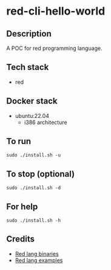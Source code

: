 # red-cli-hello-world

## Description
A POC for red programming language.

## Tech stack
- red

## Docker stack
- ubuntu:22.04
    - i386 architecture

## To run
`sudo ./install.sh -u`

## To stop (optional)
`sudo ./install.sh -d`

## For help
`sudo ./install.sh -h`

## Credits
- [Red lang binaries](https://www.red-lang.org/p/download.html)
- [Red lang examples](https://therenegadecoder.com/code/hello-world-in-red/)